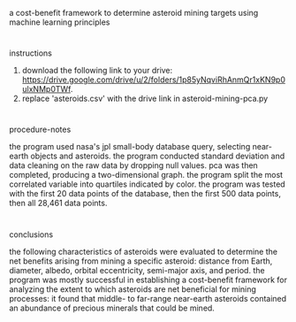 a cost-benefit framework to determine asteroid mining targets using machine learning principles
#
instructions

1. download the following link to your drive: https://drive.google.com/drive/u/2/folders/1p85yNqviRhAnmQr1xKN9p0ulxNMp0TWf.
2. replace 'asteroids.csv' with the drive link in asteroid-mining-pca.py
#
procedure-notes

the program used nasa's jpl small-body database query, selecting near-earth objects and asteroids. the program conducted standard deviation and data cleaning on the raw data by dropping null values. pca was then completed, producing a two-dimensional graph. the program split the most correlated variable into quartiles indicated by color. the program was tested with the first 20 data points of the database, then the first 500 data points, then all 28,461 data points.
#
conclusions

the following characteristics of asteroids were evaluated to determine the net benefits arising from mining a specific asteroid: distance from Earth, diameter, albedo, orbital eccentricity, semi-major axis, and period. the program was mostly successful in establishing a cost-benefit framework for analyzing the extent to which asteroids are net beneficial for mining processes: it found that middle- to far-range near-earth asteroids contained an abundance of precious minerals that could be mined.
